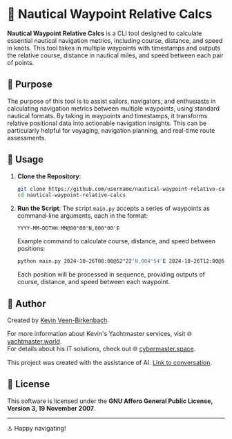 # 🧭 Nautical Waypoint Relative Calcs

**Nautical Waypoint Relative Calcs** is a CLI tool designed to calculate essential nautical navigation metrics, including course, distance, and speed in knots. This tool takes in multiple waypoints with timestamps and outputs the relative course, distance in nautical miles, and speed between each pair of points.

## 🌊 Purpose

The purpose of this tool is to assist sailors, navigators, and enthusiasts in calculating navigation metrics between multiple waypoints, using standard nautical formats. By taking in waypoints and timestamps, it transforms relative positional data into actionable navigation insights. This can be particularly helpful for voyaging, navigation planning, and real-time route assessments.

## 🚀 Usage

1. **Clone the Repository**:
    ```bash
    git clone https://github.com/username/nautical-waypoint-relative-calcs.git
    cd nautical-waypoint-relative-calcs
    ```

2. **Run the Script**:
    The script `main.py` accepts a series of waypoints as command-line arguments, each in the format:
    
    ```
    YYYY-MM-DDTHH:MM@00°00'N,000°00'E
    ```
    
    Example command to calculate course, distance, and speed between positions:
    
    ```bash
    python main.py 2024-10-26T08:00@52°22'N,004°54'E 2024-10-26T12:00@51°30'N,000°07'W 2024-10-26T16:30@50°05'N,001°30'W
    ```
   
    Each position will be processed in sequence, providing outputs of course, distance, and speed between each waypoint.

## 👤 Author

Created by [Kevin Veen-Birkenbach](https://github.com/KevinVeen-Birkenbach). 

For more information about Kevin's Yachtmaster services, visit 🌐 [yachtmaster.world](https://yachtmaster.world/).  
For details about his IT solutions, check out 🌐 [cybermaster.space](https://cybermaster.space/).

This project was created with the assistance of AI. [Link to conversation](https://chat.openai.com/).

## 📜 License

This software is licensed under the **GNU Affero General Public License, Version 3, 19 November 2007**. 

---

⚓️ Happy navigating!
